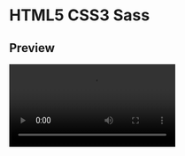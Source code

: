 # HTML5 CSS3 Sass

## Preview 
![Preview](https://github.com/MohaEttaibi/HTML5-CSS3-Sass/Natour/screen.webm)